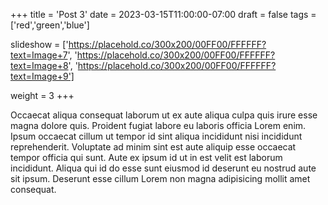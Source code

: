 +++
title = 'Post 3'
date = 2023-03-15T11:00:00-07:00
draft = false
tags = ['red','green','blue']

slideshow = ['https://placehold.co/300x200/00FF00/FFFFFF?text=Image+7', 'https://placehold.co/300x200/00FF00/FFFFFF?text=Image+8', 'https://placehold.co/300x200/00FF00/FFFFFF?text=Image+9']

weight = 3
+++

Occaecat aliqua consequat laborum ut ex aute aliqua culpa quis irure esse magna dolore quis. Proident fugiat labore eu laboris officia Lorem enim. Ipsum occaecat cillum ut tempor id sint aliqua incididunt nisi incididunt reprehenderit. Voluptate ad minim sint est aute aliquip esse occaecat tempor officia qui sunt. Aute ex ipsum id ut in est velit est laborum incididunt. Aliqua qui id do esse sunt eiusmod id deserunt eu nostrud aute sit ipsum. Deserunt esse cillum Lorem non magna adipisicing mollit amet consequat.
